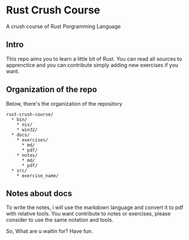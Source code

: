 # __Rust Crush Course__ #

A crush course of Rust Porgramming Language

## __Intro__ ##

This repo aims you to learn a little bit of Rust. You can read all sources to apprenctice and you can contribute simply
adding new exercises if you want.

## __Organization of the repo__ ##

Below, there's the organization of the repository
```
rust-crush-course/
  * bin/
    * nix/
    * win32/
  * docs/
    * exercises/
      * md/
      * pdf/
    * notes/
      * md/
      * pdf/
  * src/
    * exercise_name/
```
## __Notes about docs__ ##

To write the notes, i will use the markdown language and convert it to pdf with relative tools. You want contribute to notes or
exercises, please consider to use the same notation and tools.

So, What are u waitin for? Have fun.


